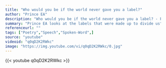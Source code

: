 ```yaml
---
title: "Who would you be if the world never gave you a label?"
author: "Prince EA"
description: "Who would you be if the world never gave you a label? - Prince EA quotes from GetInspired365.com"
summary: "Prince EA looks at the labels that were made up to divide us"
referenceurl: ""
tags: ["Poetry","Speech","Spoken-Word",]
source: "youtube"
videoid: "q0qD2K2RWkc"
image: "https://img.youtube.com/vi/q0qD2K2RWkc/0.jpg"
---
```


{{< youtube q0qD2K2RWkc >}}
